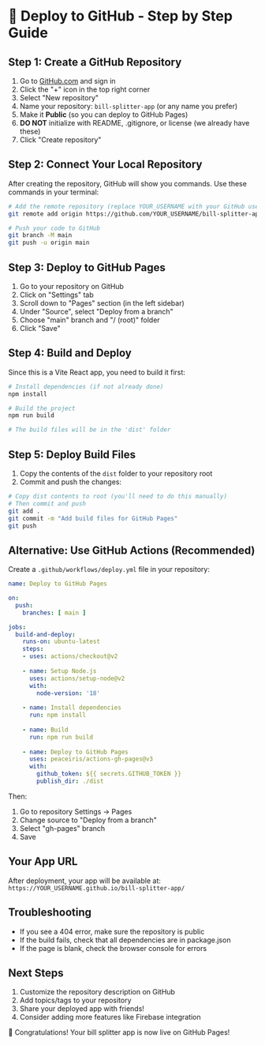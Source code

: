 # 🚀 Deploy to GitHub - Step by Step Guide

## Step 1: Create a GitHub Repository

1. Go to [GitHub.com](https://github.com) and sign in
2. Click the "+" icon in the top right corner
3. Select "New repository"
4. Name your repository: `bill-splitter-app` (or any name you prefer)
5. Make it **Public** (so you can deploy to GitHub Pages)
6. **DO NOT** initialize with README, .gitignore, or license (we already have these)
7. Click "Create repository"

## Step 2: Connect Your Local Repository

After creating the repository, GitHub will show you commands. Use these commands in your terminal:

```bash
# Add the remote repository (replace YOUR_USERNAME with your GitHub username)
git remote add origin https://github.com/YOUR_USERNAME/bill-splitter-app.git

# Push your code to GitHub
git branch -M main
git push -u origin main
```

## Step 3: Deploy to GitHub Pages

1. Go to your repository on GitHub
2. Click on "Settings" tab
3. Scroll down to "Pages" section (in the left sidebar)
4. Under "Source", select "Deploy from a branch"
5. Choose "main" branch and "/ (root)" folder
6. Click "Save"

## Step 4: Build and Deploy

Since this is a Vite React app, you need to build it first:

```bash
# Install dependencies (if not already done)
npm install

# Build the project
npm run build

# The build files will be in the 'dist' folder
```

## Step 5: Deploy Build Files

1. Copy the contents of the `dist` folder to your repository root
2. Commit and push the changes:

```bash
# Copy dist contents to root (you'll need to do this manually)
# Then commit and push
git add .
git commit -m "Add build files for GitHub Pages"
git push
```

## Alternative: Use GitHub Actions (Recommended)

Create a `.github/workflows/deploy.yml` file in your repository:

```yaml
name: Deploy to GitHub Pages

on:
  push:
    branches: [ main ]

jobs:
  build-and-deploy:
    runs-on: ubuntu-latest
    steps:
    - uses: actions/checkout@v2
    
    - name: Setup Node.js
      uses: actions/setup-node@v2
      with:
        node-version: '18'
        
    - name: Install dependencies
      run: npm install
      
    - name: Build
      run: npm run build
      
    - name: Deploy to GitHub Pages
      uses: peaceiris/actions-gh-pages@v3
      with:
        github_token: ${{ secrets.GITHUB_TOKEN }}
        publish_dir: ./dist
```

Then:
1. Go to repository Settings → Pages
2. Change source to "Deploy from a branch"
3. Select "gh-pages" branch
4. Save

## Your App URL

After deployment, your app will be available at:
`https://YOUR_USERNAME.github.io/bill-splitter-app/`

## Troubleshooting

- If you see a 404 error, make sure the repository is public
- If the build fails, check that all dependencies are in package.json
- If the page is blank, check the browser console for errors

## Next Steps

1. Customize the repository description on GitHub
2. Add topics/tags to your repository
3. Share your deployed app with friends!
4. Consider adding more features like Firebase integration

🎉 Congratulations! Your bill splitter app is now live on GitHub Pages! 